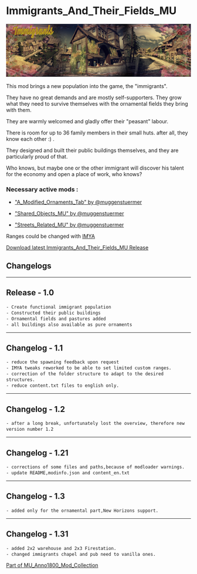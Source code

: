 # Immigrants_And_Their_Fields_MU

![](../doc/immigrants_banner.jpg)

This mod brings a new population into the game, the "immigrants".

They have no great demands and are mostly self-supporters.
They grow what they need to survive themselves with the ornamental fields they bring with them.

They are warmly welcomed and gladly offer their "peasant" labour.

There is room for up to 36 family members in their small huts. after all, they know each other :) .

They designed and built their public buildings themselves, and they are particularly proud of that.

Who knows, but maybe one or the other immigrant will discover his talent for the economy and open a place of work, who knows?

### Necessary active mods :

- ["A_Modified_Ornaments_Tab" by @muggenstuermer](https://mod.io/g/anno-1800/m/amodifiedornamentstabmu)

- ["Shared_Objects_MU" by @muggenstuermer](https://mod.io/g/anno-1800/m/sharedobjectsmu)

- ["Streets_Related_MU" by @muggenstuermer](https://mod.io/g/anno-1800/m/streetsrelatedmu)


Ranges could be changed with [IMYA](https://github.com/anno-mods/iModYourAnno)

[Download latest Immigrants_And_Their_Fields_MU Release](https://github.com/muggenstuermer/MU_Anno1800_Mod_Collection/releases/latest)


## Changelogs

---------------------------
Release - 1.0
---------------------------
	- Create functional immigrant population
	- Constructed their public buildings
	- Ornamental fields and pastures added
	- all buildings also available as pure ornaments
	
---------------------------
Changelog - 1.1
---------------------------
	- reduce the spawning feedback upon request
	- IMYA tweaks reworked to be able to set limited custom ranges.
	- correction of the folder structure to adapt to the desired structures.
	- reduce content.txt files to english only.
	
---------------------------
Changelog - 1.2
---------------------------
	- after a long break, unfortunately lost the overview, therefore new version number 1.2
	
---------------------------
Changelog - 1.21
---------------------------
	- corrections of some files and paths,because of modloader warnings.
	- update README,modinfo.json and content_en.txt
	
---------------------------
Changelog - 1.3
---------------------------
	- added only for the ornamental part,New Horizons support.
	
---------------------------
Changelog - 1.31
---------------------------
	- added 2x2 warehouse and 2x3 Firestation.
	- changed immigrants chapel and pub need to vanilla ones.
	
	
	
[Part of MU_Anno1800_Mod_Collection](https://github.com/muggenstuermer/MU_Anno1800_Mod_Collection)
